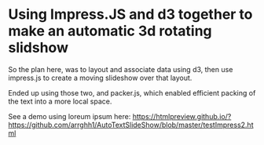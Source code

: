 # Using Impress.JS and d3 together to make an automatic 3d rotating slidshow
So the plan here, was to layout and associate data using d3, then use impress.js to create a moving slideshow over that layout.

Ended up using those two, and packer.js, which enabled efficient packing of the text into a more local space.

See a demo using loreum ipsum here: https://htmlpreview.github.io/?https://github.com/arrghh1/AutoTextSlideShow/blob/master/testImpress2.html 
